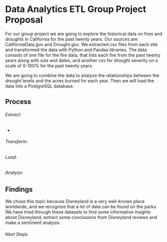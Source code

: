 <h1>Data Analytics ETL Group Project Proposal</h1>

For our group project we are going to explore the historical data on fires and droughts in California for the past twenty years. Our sources are CaliforniaData.gov and Drought.gov. We extracted csv files from each site and transformed the data with Python and Pandas libraries. The data consists of one file for the fire data, that lists each fire from the past twenty years along with size and dates, and another csv for drought severity on a scale of 0-100% for the past twenty years. 

We are going to combine the data to analyze the relationships between the drought levels and the acres burned for each year. Then we will load the data into a PostgreSQL database.

## Process

###### Extract:
* 



###### Transform:



###### Load:


###### Analyze:



## Findings
We chose this topic because Disneyland is a very well-known place worldwide, and we recognize that a lot of data can be found on the parks. We have tried through these datasets to find some informative insights about Disneyland, extract some conclusions from Disneyland reviews and make a sentiment analysis.



###### Next Steps


